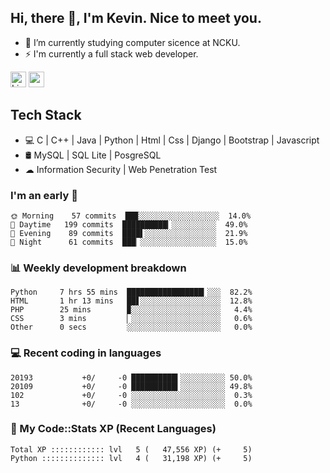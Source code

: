 ## Hi, there 👋, I'm Kevin. Nice to meet you.

- 🌱 I’m currently studying computer sicence at NCKU.
- ⚡ I'm currently a full stack web developer.

<a href="https://www.linkedin.com/in/kevin12686/"><img alt="LinkedIn" src="https://img.shields.io/badge/linkedin%20-%230077B5.svg?&style=for-the-badge&logo=linkedin&logoColor=white" height=25></a>
<a href="https://www.instagram.com/kevin12686/"><img src="https://img.shields.io/badge/instagram-3f729b?&style=for-the-badge&logo=instagram&logoColor=white" height=25></a>

## Tech Stack

* 💻 C | C++ | Java | Python | Html | Css | Django | Bootstrap | Javascript
* 🛢️ MySQL | SQL Lite | PosgreSQL
* ☁ Information Security | Web Penetration Test

### I'm an early 🐤

<!-- early_bird start -->

```text
🌞 Morning    57 commits  ██▉░░░░░░░░░░░░░░░░░░  14.0%
🌆 Daytime   199 commits  ██████████▎░░░░░░░░░░  49.0%
🌃 Evening    89 commits  ████▌░░░░░░░░░░░░░░░░  21.9%
🌙 Night      61 commits  ███▏░░░░░░░░░░░░░░░░░  15.0%
```

<!-- early_bird end -->

### 📊 Weekly development breakdown

<!-- code_time start -->

```text
Python     7 hrs 55 mins  █████████████████▎░░░  82.2%
HTML       1 hr 13 mins   ██▋░░░░░░░░░░░░░░░░░░  12.8%
PHP        25 mins        ▉░░░░░░░░░░░░░░░░░░░░   4.4%
CSS        3 mins         ▏░░░░░░░░░░░░░░░░░░░░   0.6%
Other      0 secs         ░░░░░░░░░░░░░░░░░░░░░   0.0%
```

<!-- code_time end -->

### 💻 Recent coding in languages

<!-- code_diff start -->

```text
20193           +0/     -0 ██████████▍░░░░░░░░░░ 50.0%
20109           +0/     -0 ██████████▍░░░░░░░░░░ 49.8%
102             +0/     -0 ░░░░░░░░░░░░░░░░░░░░░  0.3%
13              +0/     -0 ░░░░░░░░░░░░░░░░░░░░░  0.0%
```

<!-- code_diff end -->

### 🧰 My Code::Stats XP (Recent Languages)

<!-- codestats start -->

```text
Total XP :::::::::::: lvl   5 (   47,556 XP) (+     5)
Python :::::::::::::: lvl   4 (   31,198 XP) (+     5)
```

<!-- codestats end -->
